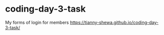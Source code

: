 # coding-day-3-task
My forms of login for members
https://tianny-shewa.github.io/coding-day-3-task/
